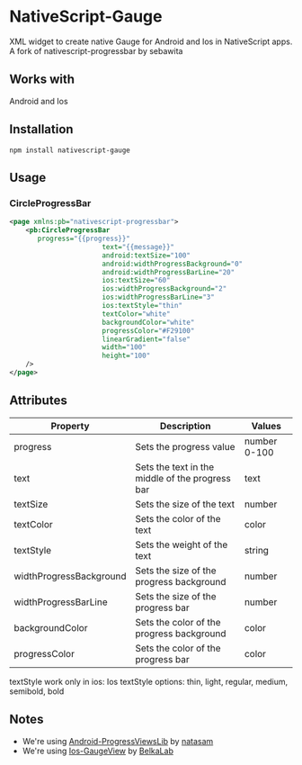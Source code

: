 # NativeScript-Gauge
XML widget to create native Gauge for Android and Ios in NativeScript apps.
A fork of nativescript-progressbar by sebawita

## Works with
Android and Ios

## Installation
`npm install nativescript-gauge`


## Usage

### CircleProgressBar

```XML
<page xmlns:pb="nativescript-progressbar">
    <pb:CircleProgressBar
       progress="{{progress}}"
                       text="{{message}}"
                       android:textSize="100"
                       android:widthProgressBackground="0"
                       android:widthProgressBarLine="20"
                       ios:textSize="60"
                       ios:widthProgressBackground="2"
                       ios:widthProgressBarLine="3"
                       ios:textStyle="thin"
                       textColor="white"
                       backgroundColor="white"
                       progressColor="#F29100"
                       linearGradient="false"
                       width="100"
                       height="100"
    />
</page>
```



## Attributes

| Property                | Description                                     | Values       |
|-------------------------|-------------------------------------------------|--------------|
| progress                | Sets the progress value                         | number 0-100 |
| text                    | Sets the text in the middle of the progress bar | text         |
| textSize                | Sets the size of the text                       | number       |
| textColor               | Sets the color of the text                      | color        |
| textStyle               | Sets the weight of the text                     | string       |
| widthProgressBackground | Sets the size of the progress background        | number       |
| widthProgressBarLine    | Sets the size of the progress bar               | number       |
| backgroundColor         | Sets the color of the progress background       | color        |
| progressColor           | Sets the color of the progress bar              | color        |

textStyle work only in ios:
Ios textStyle options: thin, light, regular, medium, semibold, bold


## Notes
- We're using [Android-ProgressViewsLib](https://android-arsenal.com/details/1/3186) by [natasam](https://android-arsenal.com/user/natasam)
- We're using [Ios-GaugeView](https://github.com/BelkaLab/GaugeView) by [BelkaLab](https://github.com/BelkaLab)
